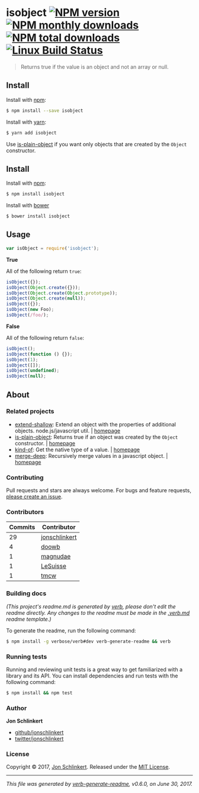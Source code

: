 # isobject [![NPM version](https://img.shields.io/npm/v/isobject.svg?style=flat)](https://www.npmjs.com/package/isobject) [![NPM monthly downloads](https://img.shields.io/npm/dm/isobject.svg?style=flat)](https://npmjs.org/package/isobject)  [![NPM total downloads](https://img.shields.io/npm/dt/isobject.svg?style=flat)](https://npmjs.org/package/isobject) [![Linux Build Status](https://img.shields.io/travis/jonschlinkert/isobject.svg?style=flat&label=Travis)](https://travis-ci.org/jonschlinkert/isobject)

> Returns true if the value is an object and not an array or null.

## Install

Install with [npm](https://www.npmjs.com/):

```sh
$ npm install --save isobject
```

Install with [yarn](https://yarnpkg.com):

```sh
$ yarn add isobject
```

Use [is-plain-object](https://github.com/jonschlinkert/is-plain-object) if you want only objects that are created by
the `Object` constructor.

## Install

Install with [npm](https://www.npmjs.com/):

```sh
$ npm install isobject
```

Install with [bower](https://bower.io/)

```sh
$ bower install isobject
```

## Usage

```js
var isObject = require('isobject');
```

**True**

All of the following return `true`:

```js
isObject({});
isObject(Object.create({}));
isObject(Object.create(Object.prototype));
isObject(Object.create(null));
isObject({});
isObject(new Foo);
isObject(/foo/);
```

**False**

All of the following return `false`:

```js
isObject();
isObject(function () {});
isObject(1);
isObject([]);
isObject(undefined);
isObject(null);
```

## About

### Related projects

* [extend-shallow](https://www.npmjs.com/package/extend-shallow): Extend an object with the properties of additional
  objects. node.js/javascript util.
  | [homepage](https://github.com/jonschlinkert/extend-shallow "Extend an object with the properties of additional objects. node.js/javascript util.")
* [is-plain-object](https://www.npmjs.com/package/is-plain-object): Returns true if an object was created by
  the `Object` constructor.
  | [homepage](https://github.com/jonschlinkert/is-plain-object "Returns true if an object was created by the `Object` constructor.")
* [kind-of](https://www.npmjs.com/package/kind-of): Get the native type of a value.
  | [homepage](https://github.com/jonschlinkert/kind-of "Get the native type of a value.")
* [merge-deep](https://www.npmjs.com/package/merge-deep): Recursively merge values in a javascript object.
  | [homepage](https://github.com/jonschlinkert/merge-deep "Recursively merge values in a javascript object.")

### Contributing

Pull requests and stars are always welcome. For bugs and feature requests, [please create an issue](../../issues/new).

### Contributors

| **Commits** | **Contributor** |  
| --- | --- |  
| 29 | [jonschlinkert](https://github.com/jonschlinkert) |  
| 4  | [doowb](https://github.com/doowb) |  
| 1  | [magnudae](https://github.com/magnudae) |  
| 1  | [LeSuisse](https://github.com/LeSuisse) |  
| 1  | [tmcw](https://github.com/tmcw) |  

### Building docs

_(This project's readme.md is generated by [verb](https://github.com/verbose/verb-generate-readme), please don't edit
the readme directly. Any changes to the readme must be made in the [.verb.md](.verb.md) readme template.)_

To generate the readme, run the following command:

```sh
$ npm install -g verbose/verb#dev verb-generate-readme && verb
```

### Running tests

Running and reviewing unit tests is a great way to get familiarized with a library and its API. You can install
dependencies and run tests with the following command:

```sh
$ npm install && npm test
```

### Author

**Jon Schlinkert**

* [github/jonschlinkert](https://github.com/jonschlinkert)
* [twitter/jonschlinkert](https://twitter.com/jonschlinkert)

### License

Copyright © 2017, [Jon Schlinkert](https://github.com/jonschlinkert).
Released under the [MIT License](LICENSE).

***

_This file was generated by [verb-generate-readme](https://github.com/verbose/verb-generate-readme), v0.6.0, on June 30,
2017._